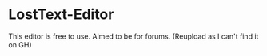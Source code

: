 # LostText-Editor
This editor is free to use. Aimed to be for forums. (Reupload as I can't find it on GH)
